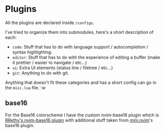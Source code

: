 # Plugins

All the plugins are declared inside `/configs`.

I've tried to organize them into submodules, here's a short description of each:

- `code`: Stuff that has to do with language support / autocompletion / syntax highlighting.
- `editor`: Stuff that has to do with the experience of editing a buffer (make it prettier / easier to navigate / etc...)
- `ui`: Extra UI elements (status line / filetree / etc...)
- `git`: Anything to do with git.


Anything that doesn't fit these categories and has a short config can go in the `misc.lua` file.`:w

## base16

For the Base16 colorscheme I have the custom nvim-base16 plugin which is [RRethy's nvim-base16 plugin](https://github.com/RRethy/nvim-base16) with additional stuff taken from [mini.nvim](https://github.com/echasnovski/mini.nvim)'s base16 plugin.

